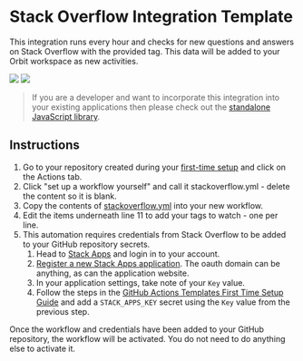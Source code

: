# Stack Overflow Integration Template

This integration runs every hour and checks for new questions and answers on Stack Overflow with the provided tag. This data will be added to your Orbit workspace as new activities.

![](https://github.com/orbit-love/community-js-stackoverflow-orbit/blob/main/docs/activity-question.png)
![](https://github.com/orbit-love/community-js-stackoverflow-orbit/blob/main/docs/activity-answer.png)

> If you are a developer and want to incorporate this integration into your existing applications then please check out the [standalone JavaScript library](https://github.com/orbit-love/community-js-stackoverflow-orbit).

## Instructions

1. Go to your repository created during your [first-time setup](../FIRST_TIME_SETUP.md) and click on the Actions tab.
2. Click "set up a workflow yourself" and call it stackoverflow.yml - delete the content so it is blank.
3. Copy the contents of [stackoverflow.yml](stackoverflow.yml) into your new workflow.
4. Edit the items underneath line 11 to add your tags to watch - one per line.
6. This automation requires credentials from Stack Overflow to be added to your GitHub repository secrets.
    1. Head to [Stack Apps](https://stackapps.com) and login in to your account.
    2. [Register a new Stack Apps application](https://stackapps.com/apps/oauth/register). The oauth domain can be anything, as can the application website.
    3. In your application settings, take note of your `Key` value.
    4. Follow the steps in the [GitHub Actions Templates First Time Setup Guide](https://github.com/orbit-love/github-actions-templates/blob/main/FIRST_TIME_SETUP.md) and add a `STACK_APPS_KEY` secret using the `Key` value from the previous step.

Once the workflow and credentials have been added to your GitHub repository, the workflow will be activated. You do not need to do anything else to activate it.
